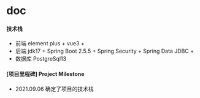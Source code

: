 # doc

#### 技术栈
* 前端 element plus + vue3 +
* 后端 jdk17 + Spring Boot 2.5.5 + Spring Security + Spring Data JDBC + 
* 数据库 PostgreSql13


#### [项目里程碑] Project Milestone
* 2021.09.06 确定了项目的技术栈







